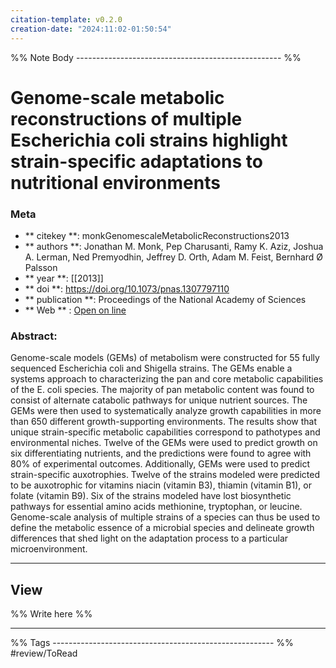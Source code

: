 ```yaml
---
citation-template: v0.2.0
creation-date: "2024:11:02-01:50:54"
---
```


%% Note Body --------------------------------------------------- %%
# Genome-scale metabolic reconstructions of multiple Escherichia coli strains highlight strain-specific adaptations to nutritional environments

### Meta
- ** citekey **: monkGenomescaleMetabolicReconstructions2013
- ** authors **: Jonathan M. Monk, Pep Charusanti, Ramy K. Aziz, Joshua A. Lerman, Ned Premyodhin, Jeffrey D. Orth, Adam M. Feist, Bernhard Ø Palsson
- ** year **: [[2013]]
- ** doi **: https://doi.org/10.1073/pnas.1307797110
- ** publication **: Proceedings of the National Academy of Sciences
- ** Web ** : [Open on line](https://www.pnas.org/content/110/50/20338)


### Abstract:
Genome-scale models (GEMs) of metabolism were constructed for 55 fully sequenced Escherichia coli and Shigella strains. The GEMs enable a systems approach to characterizing the pan and core metabolic capabilities of the E. coli species. The majority of pan metabolic content was found to consist of alternate catabolic pathways for unique nutrient sources. The GEMs were then used to systematically analyze growth capabilities in more than 650 different growth-supporting environments. The results show that unique strain-specific metabolic capabilities correspond to pathotypes and environmental niches. Twelve of the GEMs were used to predict growth on six differentiating nutrients, and the predictions were found to agree with 80% of experimental outcomes. Additionally, GEMs were used to predict strain-specific auxotrophies. Twelve of the strains modeled were predicted to be auxotrophic for vitamins niacin (vitamin B3), thiamin (vitamin B1), or folate (vitamin B9). Six of the strains modeled have lost biosynthetic pathways for essential amino acids methionine, tryptophan, or leucine. Genome-scale analysis of multiple strains of a species can thus be used to define the metabolic essence of a microbial species and delineate growth differences that shed light on the adaptation process to a particular microenvironment.

___

## View

%% Write here %%





___
%% Tags  ------------------------------------------------------- %%
#review/ToRead
